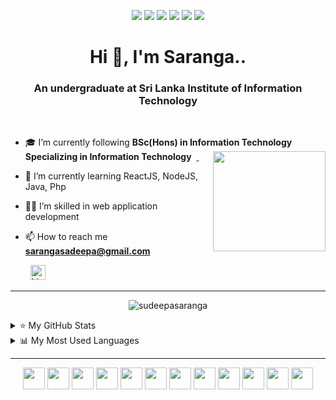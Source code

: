 <p align="center">
<a target="blank"> <img src="https://img.shields.io/badge/welcome-👋_all-green.svg"/> </a>
<a target="blank"> <img src="https://img.shields.io/badge/dedicate-🎯_goals-blue.svg"/> </a>
<a target="blank"> <img src="https://img.shields.io/badge/learn-💻_coding-F1C40F.svg"/> </a>
<a target="blank"> <img src="https://img.shields.io/badge/develop-🚀_fullstack-cc6888.svg"/> </a>
<a target="blank"> <img src="https://img.shields.io/badge/interest-👻_frontend-brown.svg"/> </a>
<a target="blank"> <img src="https://img.shields.io/badge/love-_dreams-BB8FCE.svg"/> </a>
<!-- <a target="blank"> <img src="https://komarev.com/ghpvc/?username=sudeepasaranga&color=green"/> </a> -->
<!-- ![Awesome](https://komarev.com/ghpvc/?username=sudeepasaranga&color=green)-->
</p>

<h1 align="center"> Hi 👋, I'm Saranga.. </h1>
<h3 align="center"> An undergraduate at Sri Lanka Institute of Information Technology </h3>

<br>


- 🎓 I’m currently following **BSc(Hons) in Information Technology Specializing in Information Technology**
&nbsp;<a href="#"><img src="https://octodex.github.com/images/hula_loop_octodex03.gif"  width="180" height="160" align="right"/> </a> &nbsp;

- 🌱 I’m currently learning ReactJS, NodeJS, Java, Php
- 👩‍💻 I’m skilled in web application development
- 📫 How to reach me **sarangasadeepa@gmail.com**
<!--
- 🔭 I’m currently working on Meetrix.io
- 🌱 I’m currently learning ReactJS, NodeJS, Java
- 👯 I’m looking to collaborate on ...
- 🤔 I’m looking for help with ...
- 💬 Ask me about ...
- 📫 How to reach me: ...
- 😄 Pronouns: ...
- ⚡ Fun fact: ...


<img src="https://media2.giphy.com/media/ahVlmHJzTMxygUxUou/giphy.gif?cid=ecf05e478cbjsxnx0toc64ns0td09gos8r7nlo81zd16botl&rid=giphy.gif&ct=s"  width="30" height="30" >
-->

<p align="left">
  &nbsp;&nbsp;&nbsp;&nbsp;&nbsp;&nbsp;&nbsp;
<a href="https://www.linkedin.com/in/sudeepasaranga/">
  <img  alt="LinkedIn" width="24px" src="https://cdn.jsdelivr.net/npm/simple-icons@v3/icons/linkedin.svg" />
</a> 

<!-- 
  &nbsp;&nbsp;
<a href="https://www.facebook.com/priyankara.facebook">
  <img  alt="Facebook" width="24px" src="https://cdn.jsdelivr.net/npm/simple-icons@3.13.0/icons/facebook.svg" />
</a>
  &nbsp;&nbsp;
<a href="#">
  <img  alt="Instagram" width="24px" src="https://cdn.jsdelivr.net/npm/simple-icons@3.13.0/icons/instagram.svg" />
</a>
  &nbsp;&nbsp;
<a href="#">
  <img  alt="Twitter" width="24px" src="https://cdn.jsdelivr.net/npm/simple-icons@3.13.0/icons/twitter.svg" />
</a> <!--
  &nbsp;&nbsp;
<a href="#">
  <img  alt="hackerrank" width="24px" src="https://cdn.jsdelivr.net/npm/simple-icons@3.13.0/icons/hackerrank.svg" />
</a> -->
 
<!--
 &nbsp;&nbsp;&nbsp;&nbsp;
<a href="#">
  <img  height="35px" src="" />
</a>
-->
</p>

<hr>
 

<p align="center"> <img src="https://github-profile-trophy.vercel.app/?username=sudeepasaranga&no-frame=false&no-bg=true&margin-w=15&margin-h=15&column=7" alt="sudeepasaranga" /> </p>

<details>
<summary>⭐ My GitHub Stats</summary>
<p align="left"> <img src="https://github-readme-stats.vercel.app/api?username=sudeepasaranga&show_icons=true&theme=light" />
</details>
<details>
<summary>📊 My Most Used Languages</summary>
<p align="left"> <img src="https://github-readme-stats.vercel.app/api/top-langs/?username=sudeepasaranga&layout=compact&theme=light" />
</details>

<hr>
<p align="center">
<code><img height="35" src="https://user-images.githubusercontent.com/88779731/151743758-60751ac3-6a6d-443d-a7de-72f17754a7c1.png"></code> <!-- react     -->
<code><img height="35" src="https://user-images.githubusercontent.com/88779731/151714624-1c372407-93d9-4d47-98da-f53fd2c9524e.png"></code> <!-- node      -->
<code><img height="35" src="https://user-images.githubusercontent.com/88779731/151714284-9de0e45e-ed7d-48bd-a9a2-28505eb805f2.png"></code> <!-- html      -->
<code><img height="35" src="https://user-images.githubusercontent.com/88779731/151714644-28238a7f-e603-4803-81d0-5b6f1117238e.jpg"></code> <!-- java      -->
<code><img height="35" src="https://user-images.githubusercontent.com/88779731/154262306-75137579-6714-4c92-9532-a12431570a49.png"></code> <!-- JS        -->
<code><img height="35" src="https://user-images.githubusercontent.com/88779731/151714805-befdd44b-99ed-4235-9f41-a3a0a3c4eaba.png"></code> <!-- bootstrap -->
<code><img height="35" src="https://user-images.githubusercontent.com/88779731/151748359-e0b2553d-0bef-46bb-833c-564dda90670d.png"></code> <!-- python    -->
<code><img height="35" src="https://user-images.githubusercontent.com/88779731/151714918-ddfd46ec-0064-4e2e-b81e-64e02de530b0.png"></code> <!-- CSS       -->
<code><img height="35" src="https://user-images.githubusercontent.com/88779731/151743345-e72b3cbe-94e7-4af2-886c-89685906ce8a.jpg"></code> <!-- php       -->
<code><img height="35" src="https://user-images.githubusercontent.com/88779731/151752272-eec8f814-8770-4aba-8f7e-9f6504e3472c.png"></code> <!-- phpMyAdmin-->
<code><img height="35" src="https://user-images.githubusercontent.com/88779731/151743400-865a2d8a-bf79-424a-9d94-61a964011ecf.png"></code> <!-- mySQL     -->
<code><img height="35" src="https://user-images.githubusercontent.com/88779731/151748954-51145cbc-0900-4434-9f0e-8a3d422ef6cf.png"></code> <!-- mongoDB   -->

  <!--
<code><img height="35" src="https://user-images.githubusercontent.com/88779731/
151714836-8e657a6a-1be7-43a2-abfd-1df749acc20e.jpg"></code> <!-- C#        -->
<!--
<code><img height="35" src="https://user-images.githubusercontent.com/88779731/151714889-808b52f3-da5d-49c8-bd13-72707163f222.png"></code> <!-- C++       -->
<!--
<code><img height="35" src="https://user-images.githubusercontent.com/88779731/151743481-86021ece-34ef-4d59-bb3b-afc57e871dae.png"></code> <!-- firebase  -->
</p>
